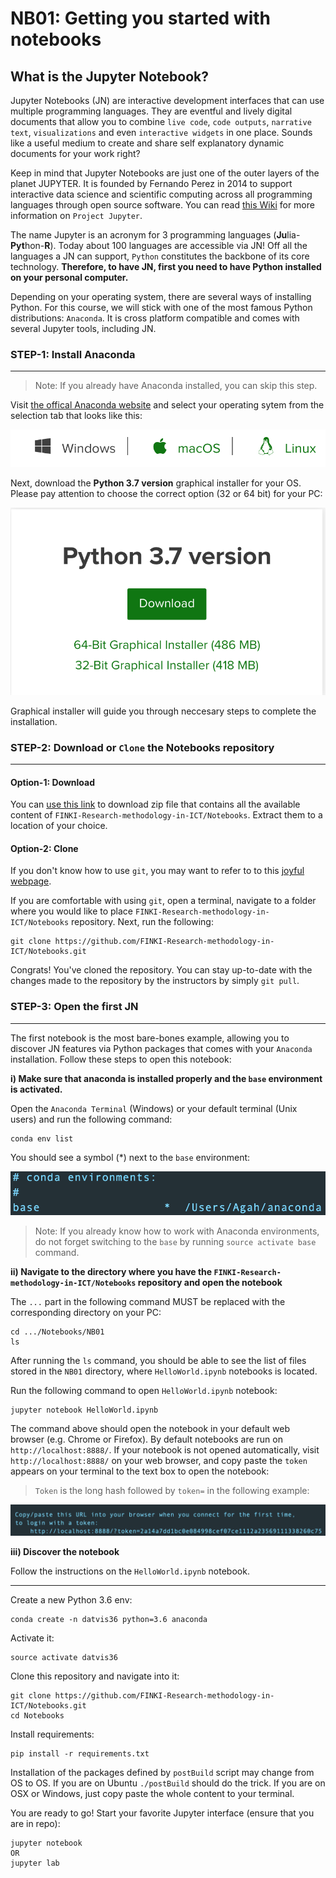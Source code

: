 # NB01: Getting you started with notebooks

## What is the Jupyter Notebook? 

Jupyter Notebooks (JN) are interactive development interfaces that can use multiple programming languages. They are eventful and lively digital documents that allow you to combine `live code`, `code outputs`, `narrative text`, `visualizations` and even `interactive widgets` in one place. Sounds like a useful medium to create and share self explanatory dynamic documents for your work right?

Keep in mind that Jupyter Notebooks are just one of the outer layers of the planet JUPYTER. It is founded by Fernando Perez in 2014 to support interactive data science and scientific computing across all programming languages through open source software. You can read [this Wiki](https://en.wikipedia.org/wiki/Project_Jupyter) for more information on `Project Jupyter`. 

The name Jupyter is an acronym for 3 programming languages (**Ju**lia-**Pyt**hon-**R**). Today about 100 languages are accessible via JN! Off all the languages a JN can support, `Python` constitutes the backbone of its core technology. **Therefore, to have JN, first you need to have Python installed on your personal computer.**  

Depending on your operating system, there are several ways of installing Python. For this course, we will stick with one of the most famous Python distributions: `Anaconda`. It is cross platform compatible and comes with several Jupyter tools, including JN. 

### STEP-1: Install Anaconda 
***

> Note: If you already have Anaconda installed, you can skip this step.

Visit [the offical Anaconda website](https://www.anaconda.com/distribution/) and select your operating sytem from the selection tab that looks like this: 

![](os_select.png)

Next, download the **Python 3.7 version** graphical installer for your OS. Please pay attention to choose the correct option (32 or 64 bit) for your PC:

![](version_select.png)

Graphical installer will guide you through neccesary steps to complete the installation.

### STEP-2: Download or `Clone` the Notebooks repository
*** 

#### Option-1: Download 

You can [use this link](https://github.com/FINKI-Research-methodology-in-ICT/Notebooks/archive/master.zip) to download zip file that contains all the available content of `FINKI-Research-methodology-in-ICT/Notebooks`. Extract them to a location of your choice.  

#### Option-2: Clone

If you don't know how to use `git`, you may want to refer to to this [joyful webpage](https://swcarpentry.github.io/git-novice/). 

If you are comfortable with using `git`, open a terminal, navigate to a folder where you would like to place `FINKI-Research-methodology-in-ICT/Notebooks` repository. Next, run the following: 

```
git clone https://github.com/FINKI-Research-methodology-in-ICT/Notebooks.git
```
Congrats! You've cloned the repository. You can stay up-to-date with the changes made to the repository by the instructors by simply `git pull`. 

### STEP-3: Open the first JN  
*** 

The first notebook is the most bare-bones example, allowing you to discover JN features via Python packages that comes with your `Anaconda` installation. Follow these steps to open this notebook: 

**i) Make sure that anaconda is installed properly and the `base` environment is activated.**

Open the `Anaconda Terminal` (Windows) or your default terminal (Unix users) and run the following command: 

```
conda env list
```

You should see a symbol (*) next to the `base` environment:

![](conda_env.png)

> Note: If you already know how to work with Anaconda environments, do not forget switching to the `base` by running `source activate base` command. 

**ii) Navigate to the directory where you have the `FINKI-Research-methodology-in-ICT/Notebooks` repository and open the notebook**

The `...` part in the following command MUST be replaced with the corresponding directory on your PC:

```
cd .../Notebooks/NB01
ls
```

After running the `ls` command, you should be able to see the list of files stored in the `NB01` directory, where `HelloWorld.ipynb` notebooks is located. 

Run the following command to open `HelloWorld.ipynb` notebook: 

```
jupyter notebook HelloWorld.ipynb
```

The command above should open the notebook in your default web browser (e.g. Chrome or Firefox). By default notebooks are run on `http://localhost:8888/`. If your notebook is not opened automatically, visit `http://localhost:8888/` on your web browser, and copy paste the `token` appears on your terminal to the text box to open the notebook: 

> `Token` is the long hash followed by `token=` in the following example: 

![](token.png)

**iii) Discover the notebook**

Follow the instructions on the `HelloWorld.ipynb` notebook. 

*** 









Create a new Python 3.6 env: 

```
conda create -n datvis36 python=3.6 anaconda
```

Activate it:

```
source activate datvis36 
```

Clone this repository and navigate into it:
```
git clone https://github.com/FINKI-Research-methodology-in-ICT/Notebooks.git
cd Notebooks
```

Install requirements: 
```
pip install -r requirements.txt
```
Installation of the packages defined by `postBuild` script may change from OS to OS. If you are on Ubuntu `./postBuild` should do the trick. If you are on OSX or Windows, just copy paste the whole content to your terminal. 

You are ready to go! Start your favorite Jupyter interface (ensure that you are in repo): 

```
jupyter notebook 
OR
jupyter lab
```

